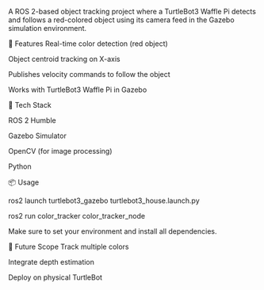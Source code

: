 A ROS 2-based object tracking project where a TurtleBot3 Waffle Pi detects and follows a red-colored object using its camera feed in the Gazebo simulation environment.

🚀 Features
Real-time color detection (red object)

Object centroid tracking on X-axis

Publishes velocity commands to follow the object

Works with TurtleBot3 Waffle Pi in Gazebo

🧰 Tech Stack

ROS 2 Humble

Gazebo Simulator

OpenCV (for image processing)

Python

📦 Usage

ros2 launch turtlebot3_gazebo turtlebot3_house.launch.py


ros2 run color_tracker color_tracker_node


Make sure to set your environment and install all dependencies.

🧠 Future Scope
Track multiple colors

Integrate depth estimation

Deploy on physical TurtleBot

